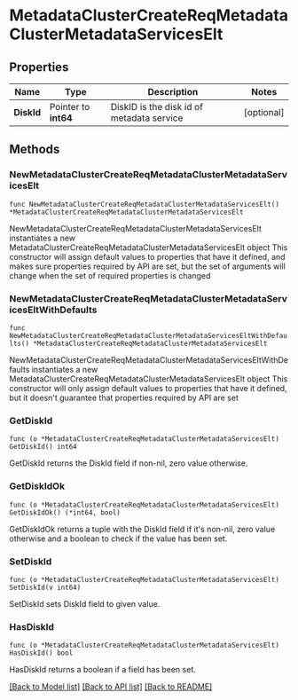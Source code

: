 # MetadataClusterCreateReqMetadataClusterMetadataServicesElt

## Properties

Name | Type | Description | Notes
------------ | ------------- | ------------- | -------------
**DiskId** | Pointer to **int64** | DiskID is the disk id of metadata service | [optional] 

## Methods

### NewMetadataClusterCreateReqMetadataClusterMetadataServicesElt

`func NewMetadataClusterCreateReqMetadataClusterMetadataServicesElt() *MetadataClusterCreateReqMetadataClusterMetadataServicesElt`

NewMetadataClusterCreateReqMetadataClusterMetadataServicesElt instantiates a new MetadataClusterCreateReqMetadataClusterMetadataServicesElt object
This constructor will assign default values to properties that have it defined,
and makes sure properties required by API are set, but the set of arguments
will change when the set of required properties is changed

### NewMetadataClusterCreateReqMetadataClusterMetadataServicesEltWithDefaults

`func NewMetadataClusterCreateReqMetadataClusterMetadataServicesEltWithDefaults() *MetadataClusterCreateReqMetadataClusterMetadataServicesElt`

NewMetadataClusterCreateReqMetadataClusterMetadataServicesEltWithDefaults instantiates a new MetadataClusterCreateReqMetadataClusterMetadataServicesElt object
This constructor will only assign default values to properties that have it defined,
but it doesn't guarantee that properties required by API are set

### GetDiskId

`func (o *MetadataClusterCreateReqMetadataClusterMetadataServicesElt) GetDiskId() int64`

GetDiskId returns the DiskId field if non-nil, zero value otherwise.

### GetDiskIdOk

`func (o *MetadataClusterCreateReqMetadataClusterMetadataServicesElt) GetDiskIdOk() (*int64, bool)`

GetDiskIdOk returns a tuple with the DiskId field if it's non-nil, zero value otherwise
and a boolean to check if the value has been set.

### SetDiskId

`func (o *MetadataClusterCreateReqMetadataClusterMetadataServicesElt) SetDiskId(v int64)`

SetDiskId sets DiskId field to given value.

### HasDiskId

`func (o *MetadataClusterCreateReqMetadataClusterMetadataServicesElt) HasDiskId() bool`

HasDiskId returns a boolean if a field has been set.


[[Back to Model list]](../README.md#documentation-for-models) [[Back to API list]](../README.md#documentation-for-api-endpoints) [[Back to README]](../README.md)


